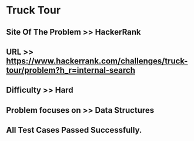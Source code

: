 #                                             Truck Tour


## Site Of The Problem >> HackerRank

## URL >> https://www.hackerrank.com/challenges/truck-tour/problem?h_r=internal-search

## Difficulty >> Hard

## Problem focuses on >> Data Structures

## All Test Cases Passed Successfully. 
